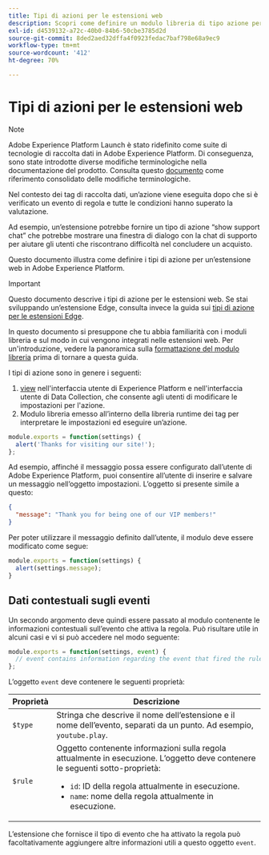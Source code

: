 ```yaml
---
title: Tipi di azioni per le estensioni web
description: Scopri come definire un modulo libreria di tipo azione per un’estensione tag in una proprietà web.
exl-id: d4539132-a72c-40b0-84b6-50cbe3785d2d
source-git-commit: 8ded2aed32dffa4f0923fedac7baf798e68a9ec9
workflow-type: tm+mt
source-wordcount: '412'
ht-degree: 70%

---
```


# Tipi di azioni per le estensioni web

>[!NOTE]
>
>Adobe Experience Platform Launch è stato ridefinito come suite di tecnologie di raccolta dati in Adobe Experience Platform. Di conseguenza, sono state introdotte diverse modifiche terminologiche nella documentazione del prodotto. Consulta questo [documento](../../term-updates.md) come riferimento consolidato delle modifiche terminologiche.

Nel contesto dei tag di raccolta dati, un’azione viene eseguita dopo che si è verificato un evento di regola e tutte le condizioni hanno superato la valutazione.

Ad esempio, un’estensione potrebbe fornire un tipo di azione “show support chat” che potrebbe mostrare una finestra di dialogo con la chat di supporto per aiutare gli utenti che riscontrano difficoltà nel concludere un acquisto.

Questo documento illustra come definire i tipi di azione per un’estensione web in Adobe Experience Platform.

>[!IMPORTANT]
>
>Questo documento descrive i tipi di azione per le estensioni web. Se stai sviluppando un’estensione Edge, consulta invece la guida sui [tipi di azione per le estensioni Edge](../edge/action-types.md).
>
>In questo documento si presuppone che tu abbia familiarità con i moduli libreria e sul modo in cui vengono integrati nelle estensioni web. Per un&#39;introduzione, vedere la panoramica sulla [formattazione del modulo libreria](./format.md) prima di tornare a questa guida.

I tipi di azione sono in genere i seguenti:

1. [view](./views.md) nell&#39;interfaccia utente di Experience Platform e nell&#39;interfaccia utente di Data Collection, che consente agli utenti di modificare le impostazioni per l&#39;azione.
2. Modulo libreria emesso all’interno della libreria runtime dei tag per interpretare le impostazioni ed eseguire un’azione.

```js
module.exports = function(settings) {
  alert('Thanks for visiting our site!');
};
```

Ad esempio, affinché il messaggio possa essere configurato dall’utente di Adobe Experience Platform, puoi consentire all’utente di inserire e salvare un messaggio nell’oggetto impostazioni. L’oggetto si presente simile a questo:

```json
{
  "message": "Thank you for being one of our VIP members!"
}
```

Per poter utilizzare il messaggio definito dall’utente, il modulo deve essere modificato come segue:

```js
module.exports = function(settings) {
  alert(settings.message);
}
```

## Dati contestuali sugli eventi

Un secondo argomento deve quindi essere passato al modulo contenente le informazioni contestuali sull’evento che attiva la regola. Può risultare utile in alcuni casi e vi si può accedere nel modo seguente:

```js
module.exports = function(settings, event) {
  // event contains information regarding the event that fired the rule
};
```

L’oggetto `event` deve contenere le seguenti proprietà:

| Proprietà | Descrizione |
| --- | --- |
| `$type` | Stringa che descrive il nome dell’estensione e il nome dell’evento, separati da un punto. Ad esempio, `youtube.play`. |
| `$rule` | Oggetto contenente informazioni sulla regola attualmente in esecuzione. L’oggetto deve contenere le seguenti sotto-proprietà:<ul><li>`id`: ID della regola attualmente in esecuzione.</li><li>`name`: nome della regola attualmente in esecuzione.</li></ul> |

L’estensione che fornisce il tipo di evento che ha attivato la regola può facoltativamente aggiungere altre informazioni utili a questo oggetto `event`.
